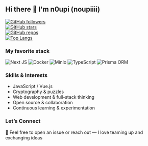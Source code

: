 ## Hi there 👋 I'm **n0upi** (noupiiii)

[![GitHub followers](https://img.shields.io/github/followers/noupiiii?style=for-the-badge)](https://github.com/noupiiii)  
[![GitHub stars](https://img.shields.io/github/stars/noupiiii?style=for-the-badge)](https://github.com/noupiiii?tab=stars)  
[![GitHub repos](https://img.shields.io/github/repos/noupiiii?style=for-the-badge)](https://github.com/noupiiii?tab=repositories)  
[![Top Langs](https://img.shields.io/github/languages/top/noupiiii?style=for-the-badge)](https://github.com/noupiiii)  

### My favorite stack
![Next JS](https://img.shields.io/badge/-Next.js-000000?style=flat&logo=nextdotjs&logoColor=white)
![Docker](https://img.shields.io/badge/-Docker-2496ED?style=flat&logo=docker&logoColor=white)
![MinIo](https://img.shields.io/badge/-MinIO-C72E49?style=flat&logo=minio&logoColor=white)
![TypeScript](https://img.shields.io/badge/-TypeScript-3178C6?style=flat&logo=typescript&logoColor=white)
![Prisma ORM](https://img.shields.io/badge/-Prisma-2D3748?style=flat&logo=prisma&logoColor=white)


### Skills & Interests  
- JavaScript / Vue.js  
- Cryptography & puzzles  
- Web development & full-stack thinking  
- Open source & collaboration  
- Continuous learning & experimentation  

### Let’s Connect  
💬 Feel free to open an issue or reach out — I love teaming up and exchanging ideas  
